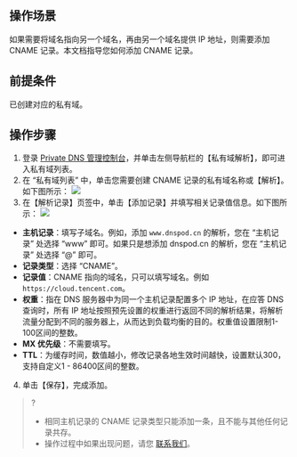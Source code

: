 ## 操作场景
如果需要将域名指向另一个域名，再由另一个域名提供 IP 地址，则需要添加 CNAME 记录。本文档指导您如何添加 CNAME 记录。

## 前提条件
已创建对应的私有域。

## 操作步骤
1. 登录 [Private DNS 管理控制台](https://console.cloud.tencent.com/privatedns)，并单击左侧导航栏的【私有域解析】，即可进入私有域列表。
2. 在 “私有域列表” 中，单击您需要创建 CNAME 记录的私有域名称或【解析】。如下图所示：
![](https://main.qcloudimg.com/raw/965b35507b9de90112d57608a95d6405.png)
3. 在【解析记录】页签中，单击【添加记录】并填写相关记录值信息。如下图所示：
![](https://main.qcloudimg.com/raw/c784538e59143492673b8b20ce26e684.png)
 - **主机记录**：填写子域名。例如，添加 `www.dnspod.cn` 的解析，您在 “主机记录” 处选择 “www” 即可。如果只是想添加 dnspod.cn 的解析，您在 “主机记录” 处选择 “@” 即可。
 - **记录类型**：选择 “CNAME”。
 - **记录值**：CNAME 指向的域名，只可以填写域名。例如 `https://cloud.tencent.com`。
 - **权重**：指在 DNS 服务器中为同一个主机记录配置多个 IP 地址，在应答 DNS 查询时，所有 IP 地址按照预先设置的权重进行返回不同的解析结果，将解析流量分配到不同的服务器上，从而达到负载均衡的目的。权重值设置限制1-100区间的整数。
 - **MX 优先级**：不需要填写。
 -  **TTL**：为缓存时间，数值越小，修改记录各地生效时间越快，设置默认300，支持自定义1 - 86400区间的整数。
4. 单击【保存】，完成添加。
>?
>- 相同主机记录的 CNAME 记录类型只能添加一条，且不能与其他任何记录共存。
>- 操作过程中如果出现问题，请您 [联系我们](https://cloud.tencent.com/act/event/connect-service)。



